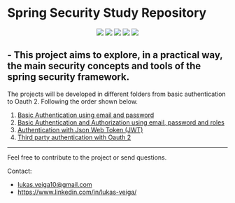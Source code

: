 # Spring Security Study Repository

<p align="center">
     <a alt="Java">
        <img src="https://img.shields.io/badge/Java-v17-blue.svg" />
    </a>
    <a alt="Spring Boot">
        <img src="https://img.shields.io/badge/Spring%20Boot-v3.0.3-brightgreen.svg" />
    </a>
    <a alt="Gradle">
        <img src="https://img.shields.io/badge/Apache Maven-3.8.6-lightgreen.svg" />
    </a>
    <a alt="H2 ">
        <img src="https://img.shields.io/badge/H2-v2.1.214-darkblue.svg" />
    </a>
    <a alt="Flyway">
        <img src="https://img.shields.io/badge/Flyway-v9.5.1-red.svg">
    </a>
</p>

## - This project aims to explore, in a practical way, the main security concepts and tools of the spring security framework.

The projects will be developed in different folders from basic authentication to Oauth 2. Following the order shown below.

<ol>
    <li><a href="">Basic Authentication using email and password</a></li>
    <li><a href="">Basic Authentication and Authorization using email, password and roles</a></li>
    <li><a href="">Authentication with Json Web Token (JWT)</a></li>
    <li><a href="">Third party authentication with Oauth 2</a></li>
</ol>

<hr>

Feel free to contribute to the project or send questions.

Contact:

- lukas.veiga10@gmail.com
- https://www.linkedin.com/in/lukas-veiga/
